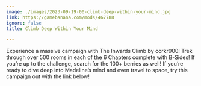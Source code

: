 ```yaml
---
image: ./images/2023-09-19-00-climb-deep-within-your-mind.jpg
link: https://gamebanana.com/mods/467788
ignore: false
title: Climb Deep Within Your Mind

---
```


Experience a massive campaign with The Inwards Climb by corkr900! Trek through over 500 rooms in each of the 6 Chapters complete with B-Sides! If you’re up to the challenge, search for the 100+ berries as well! If you’re ready to dive deep into Madeline’s mind and even travel to space, try this campaign out with the link below!